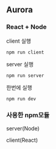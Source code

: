## Aurora
### React + Node
client 실행 

    npm run client 

server 실행 

    npm run server 
    
한번에 실행 

    npm run dev


### 사용한 npm모듈
server(Node)

client(React)